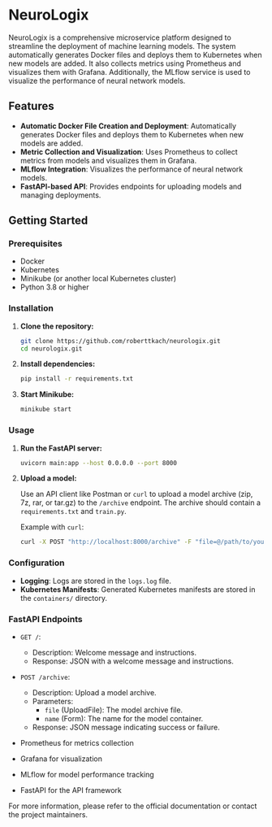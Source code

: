 # NeuroLogix

NeuroLogix is a comprehensive microservice platform designed to streamline the deployment of machine learning models. The system automatically generates Docker files and deploys them to Kubernetes when new models are added. It also collects metrics using Prometheus and visualizes them with Grafana. Additionally, the MLflow service is used to visualize the performance of neural network models.

## Features

- **Automatic Docker File Creation and Deployment**: Automatically generates Docker files and deploys them to Kubernetes when new models are added.
- **Metric Collection and Visualization**: Uses Prometheus to collect metrics from models and visualizes them in Grafana.
- **MLflow Integration**: Visualizes the performance of neural network models.
- **FastAPI-based API**: Provides endpoints for uploading models and managing deployments.

## Getting Started

### Prerequisites

- Docker
- Kubernetes
- Minikube (or another local Kubernetes cluster)
- Python 3.8 or higher

### Installation

1. **Clone the repository:**

    ```sh
    git clone https://github.com/roberttkach/neurologix.git
    cd neurologix.git
    ```

2. **Install dependencies:**

    ```sh
    pip install -r requirements.txt
    ```

3. **Start Minikube:**

    ```sh
    minikube start
    ```

### Usage

1. **Run the FastAPI server:**

    ```sh
    uvicorn main:app --host 0.0.0.0 --port 8000
    ```

2. **Upload a model:**

    Use an API client like Postman or `curl` to upload a model archive (zip, 7z, rar, or tar.gz) to the `/archive` endpoint. The archive should contain a `requirements.txt` and `train.py`.

    Example with `curl`:

    ```sh
    curl -X POST "http://localhost:8000/archive" -F "file=@/path/to/your/model.zip" -F "name=model_name"
    ```


### Configuration

- **Logging**: Logs are stored in the `logs.log` file.
- **Kubernetes Manifests**: Generated Kubernetes manifests are stored in the `containers/` directory.

### FastAPI Endpoints

- `GET /`:
  - Description: Welcome message and instructions.
  - Response: JSON with a welcome message and instructions.

- `POST /archive`:
  - Description: Upload a model archive.
  - Parameters:
    - `file` (UploadFile): The model archive file.
    - `name` (Form): The name for the model container.
  - Response: JSON message indicating success or failure.



- Prometheus for metrics collection
- Grafana for visualization
- MLflow for model performance tracking
- FastAPI for the API framework

For more information, please refer to the official documentation or contact the project maintainers.
